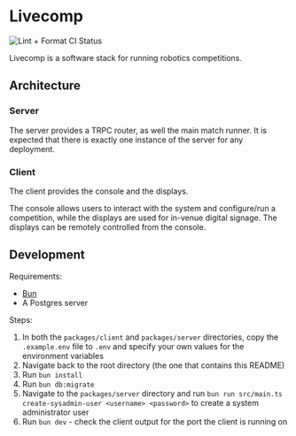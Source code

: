 # Livecomp

![Lint + Format CI Status](https://github.com/alexbruvv/livecomp/actions/workflows/lint.yml/badge.svg)

Livecomp is a software stack for running robotics competitions.

## Architecture

### Server

The server provides a TRPC router, as well the main match runner.
It is expected that there is exactly one instance of the server for any deployment.

### Client

The client provides the console and the displays.

The console allows users to interact with the system and configure/run a competition, while the displays are used for in-venue digital signage.
The displays can be remotely controlled from the console.

## Development

Requirements:

- [Bun](https://bun.sh)
- A Postgres server

Steps:

1. In both the `packages/client` and `packages/server` directories, copy the `.example.env` file to `.env` and specify your own values for the environment variables
2. Navigate back to the root directory (the one that contains this README)
3. Run `bun install`
4. Run `bun db:migrate`
5. Navigate to the `packages/server` directory and run `bun run src/main.ts create-sysadmin-user <username> <password>` to create a system administrator user
6. Run `bun dev` - check the client output for the port the client is running on

